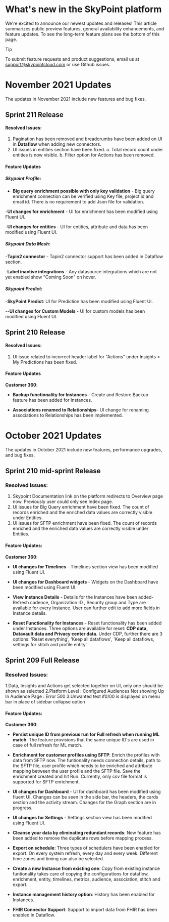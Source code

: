 # What's new in the SkyPoint platform

We're excited to announce our newest updates and releases! This article summarizes public preview features, general availability enhancements, and feature updates. To see the long-term feature plans see the bottom of this page.

> [!TIP]
> To submit feature requests and product suggestions, email us at support@skypointcloud.com or use Github issues.


# November 2021 Updates

The updates in November 2021 include new features and bug fixes.

## Sprint 211 Release

#### Resolved Issues:
1. Pagination has been removed and breadcrumbs have been added on UI in **Dataflow** when adding new connectors.
2. UI issues in entities section have been fixed.
  a. Total record count under entities is now visible. 
  b. Filter option for Actions has been removed.

#### Feature Updates

##### Skypoint Profile:

- **Big query enrichment possible with only key validation** - Big query enrichment connection can be verified using Key file, project id and email id. There is no requirement to add Json file for validation.

-**UI changes for enrichment** - UI for enrichment has been modified using Fluent UI.

-**UI changes for entities** - UI for entities, attribute and data has been modified using Fluent UI.

##### Skypoint Data Mesh:

-**Tapin2 connector** - Tapin2 connector support has been added in Dataflow section.

-**Label inactive integrations** - Any datasource integrations which are not yet enabled show "Coming Soon" on hover.


##### Skypoint Predict:

-**SkyPoint Predict**: UI for Prediction has been modified using Fluent UI.

--**UI changes for Custom Models** - UI for custom models has been modified using Fluent UI.


## Sprint 210 Release

#### Resolved Issues:
1. UI issue related to incorrect header label for "Actions" under Insights > My Predictions has been fixed.

#### Feature Updates
**Customer 360**:

- **Backup functionality for Instances** - Create and Restore Backup feature has been added for Instances. 

- **Associations renamed to Relationships**- UI change for renaming associations to Relationships has been implemented.


# October 2021 Updates 

The updates in October 2021 include new features, performance upgrades, and bug fixes.

## Sprint 210 mid-sprint Release

### Resolved Issues:
1. Skypoint Documentation link on the platform redirects to Overview page now. Previously user could only see Index page.
2. UI issues for Big Query enrichment have been fixed. The count of records enriched and the enriched data values are correctly visible under Entities.
3. UI issues for SFTP enrichment have been fixed. The count of records enriched and the enriched data values are correctly visible under Entities.

#### Feature Updates: 

**Customer 360**:

- **UI changes for Timelines** - Timelines section view has been modified using Fluent UI.

- **UI changes for Dashboard widgets** - Widgets on the Dashboard have been  modified using Fluent UI.

- **View Instance Details** - Details for the Instances have been added- Refresh cadence, Organization ID , Security group and Type are available for every Instance. User can further edit to add more fields in Instance details.

- **Reset Functionality for Instances** - Reset functionality has been added under Instances. Three options are available for reset: **CDP data, Datavault data and Privacy center data**. Under CDP, further there are 3 options: 'Reset everything', 'Keep all dataflows', 'Keep all dataflows, settings for stitch and profile entity'.


## Sprint 209 Full Release 

### Resolved Issues:
1.Data, Insights and Actions get selected together on UI, only one should be shown as selected
2.Platform Level : Configured Audiences Not showing Up In Audience Page : Error 500
3.Unwanted text if0/00 is displayed on menu bar in place of sidebar collapse option

#### Feature Updates: 

**Customer 360**:

- **Persist unique ID from previous run for Full refresh when running ML match**: The feature provisions that the same unique ID's are used in case of full refresh for ML match.

- **Enrichment for customer profiles using SFTP**: Enrich the profiles with data from SFTP now. The funtionality needs connection details, path to the SFTP file, user profile which needs to be enriched and attribute mapping between the user profile and the SFTP file. Save the enrichment created and hit Run. Currently, only csv file format is supported for SFTP enrichment.

- **UI changes for Dashboard** - UI for dashboard has been modified using fluent UI. Changes can be seen in the side bar, the headers, the cards section and the activity stream. Changes for the Graph section are in progress.

- **UI changes for Settings** - Settings section view has been modified using Fluent UI.

- **Cleanse your data by eliminating redundant records**: New feature has been added to remove the duplicate rows before mapping process. 

- **Export on schedule**: Three types of schedulers have been enabled for export. On every system refresh, every day and every week. Different time zones and timing can also be selected.

- **Create a new Instance from existing one**: Copy from existing instance funtionality takes care of copying the configurations for dataflow, enrichment, entity, timelines, metrics, audience, association, stitch and export.

- **Instance management history option**: History has been enabled for Instances.

- **FHIR Connector Support**: Support to import data from FHIR has been enabled in Dataflow. 

